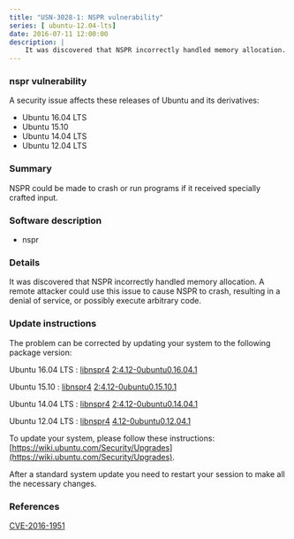 ```yaml
---
title: "USN-3028-1: NSPR vulnerability"
series: [ ubuntu-12.04-lts]
date: 2016-07-11 12:00:00
description: |
    It was discovered that NSPR incorrectly handled memory allocation. A remote attacker could use this issue to cause NSPR to crash, resulting in a denial of service, or possibly execute arbitrary code. 
--- 
```

 
 


### nspr vulnerability

A security issue affects these releases of Ubuntu and its derivatives:

* Ubuntu 16.04 LTS
* Ubuntu 15.10
* Ubuntu 14.04 LTS
* Ubuntu 12.04 LTS

### Summary

NSPR could be made to crash or run programs if it received specially crafted input.

### Software description

* nspr 

### Details

It was discovered that NSPR incorrectly handled memory allocation. A remote attacker could use this issue to cause NSPR to crash, resulting in a denial of service, or possibly execute arbitrary code. 

### Update instructions

The problem can be corrected by updating your system to the following package version:

Ubuntu 16.04 LTS
 : [libnspr4](https://launchpad.net/ubuntu/+source/nspr) <span> [2:4.12-0ubuntu0.16.04.1](https://launchpad.net/ubuntu/+source/nspr/2:4.12-0ubuntu0.16.04.1) </span> 

Ubuntu 15.10
 : [libnspr4](https://launchpad.net/ubuntu/+source/nspr) <span> [2:4.12-0ubuntu0.15.10.1](https://launchpad.net/ubuntu/+source/nspr/2:4.12-0ubuntu0.15.10.1) </span> 

Ubuntu 14.04 LTS
 : [libnspr4](https://launchpad.net/ubuntu/+source/nspr) <span> [2:4.12-0ubuntu0.14.04.1](https://launchpad.net/ubuntu/+source/nspr/2:4.12-0ubuntu0.14.04.1) </span> 

Ubuntu 12.04 LTS
 : [libnspr4](https://launchpad.net/ubuntu/+source/nspr) <span> [4.12-0ubuntu0.12.04.1](https://launchpad.net/ubuntu/+source/nspr/4.12-0ubuntu0.12.04.1) </span> 

To update your system, please follow these instructions: [https://wiki.ubuntu.com/Security/Upgrades](https://wiki.ubuntu.com/Security/Upgrades).

After a standard system update you need to restart your session to make all the necessary changes. 

### References

 
 [CVE-2016-1951](http://people.ubuntu.com/~ubuntu-security/cve/CVE-2016-1951)
 

